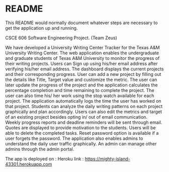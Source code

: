 # README

This README would normally document whatever steps are necessary to get the
application up and running.

CSCE 606 Software Engineering Project. (Team Zeus)

We have developed a University Writing Center Tracker for the Texas A&M University Writing Center. The web application enables the undergraduate and graduate students of Texas A&M University to monitor the progress of their writing projects. Users can Sign up using his/her email address after verifying his/her email address. The dashboard displays the current projects and their corresponding progress. User can add a new project by filling out the details like Title, Target value and customize the metric. The user can later update the progress of the project and the application calculates the percentage completion and time remaining to complete the project. The user can also time his/ her work using the stop watch available for each project. The application automatically logs the time the user has worked on that project. Students can analyze the daily writing patterns on each project graphically and plan accordingly.
Users can also edit the metrics and target of an existing project besides opting in/ out of email communication. Weekly progress reports and deadline reminders will be sent through email. Quotes are displayed to provide motivation to the students. Users will be able to delete the completed tasks. Reset password option is available if a user forgets the password. The application also enables admins to understand the daily user traffic graphically. An admin can manage other admins through the admin portal.

The app is deployed on : Heroku link : https://mighty-island-43301.herokuapp.com

